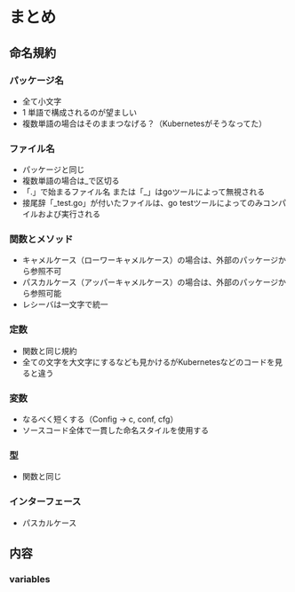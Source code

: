 # まとめ

## 命名規約

### パッケージ名

- 全て小文字
- 1 単語で構成されるのが望ましい
- 複数単語の場合はそのままつなげる？（Kubernetesがそうなってた）

### ファイル名

- パッケージと同じ
- 複数単語の場合は_で区切る
- 「.」で始まるファイル名 または「_」はgoツールによって無視される
- 接尾辞「_test.go」が付いたファイルは、go testツールによってのみコンパイルおよび実行される

### 関数とメソッド

- キャメルケース（ローワーキャメルケース）の場合は、外部のパッケージから参照不可
- パスカルケース（アッパーキャメルケース）の場合は、外部のパッケージから参照可能
- レシーバは一文字で統一

### 定数

- 関数と同じ規約
- 全ての文字を大文字にするなども見かけるがKubernetesなどのコードを見ると違う

### 変数

- なるべく短くする（Config → c, conf, cfg）
- ソースコード全体で一貫した命名スタイルを使用する

### 型

- 関数と同じ

### インターフェース

- パスカルケース


## 内容

### variables







